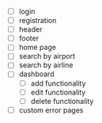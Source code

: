 - [ ] login
- [ ] registration
- [ ] header
- [ ] footer
- [ ] home page
- [ ] search by airport
- [ ] search by airline
- [ ] dashboard
    - [ ] add functionality
    - [ ] edit functionality
    - [ ] delete functionality
- [ ] custom error pages